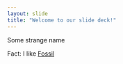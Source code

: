 ```yaml
---
layout: slide
title: "Welcome to our slide deck!"
---
```

Some strange name

Fact: I like [Fossil](https://www.fossil-scm.org/home/doc/trunk/www/fossil3.gif)

<!--
![Robotocat](https://octodex.github.com/images/Robotocat.png)
{: .center}
-->
